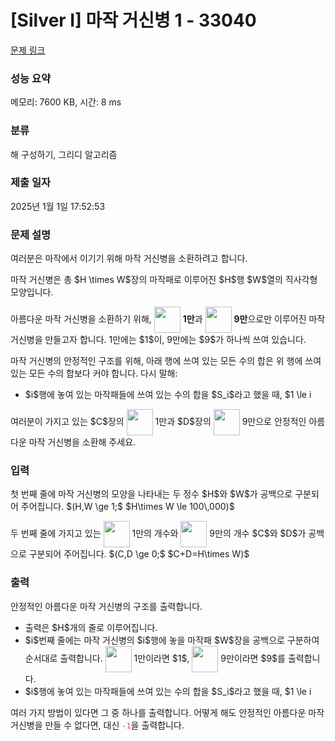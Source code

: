 # [Silver I] 마작 거신병 1 - 33040 

[문제 링크](https://www.acmicpc.net/problem/33040) 

### 성능 요약

메모리: 7600 KB, 시간: 8 ms

### 분류

해 구성하기, 그리디 알고리즘

### 제출 일자

2025년 1월 1일 17:52:53

### 문제 설명

<p>여러분은 마작에서 이기기 위해 마작 거신병을 소환하려고 합니다.</p>

<p>마작 거신병은 총 $H \times W$장의 마작패로 이루어진 $H$행 $W$열의 직사각형 모양입니다.</p>

<p>아름다운 마작 거신병을 소환하기 위해, <img alt="" src="" style="vertical-align: middle; height: 3em; display: inline-block;" class="no-responsive"> <strong>1만</strong>과 <img alt="" src="" style="vertical-align: middle; height: 3em; display: inline-block;" class="no-responsive"> <strong>9만</strong>으로만 이루어진 마작 거신병을 만들고자 합니다. 1만에는 $1$이, 9만에는 $9$가 하나씩 쓰여 있습니다.</p>

<p>마작 거신병의 안정적인 구조를 위해, 아래 행에 쓰여 있는 모든 수의 합은 위 행에 쓰여 있는 모든 수의 합보다 커야 합니다. 다시 말해:</p>

<ul>
	<li>$i$행에 놓여 있는 마작패들에 쓰여 있는 수의 합을 $S_i$라고 했을 때, $1 \le i<j \le H$인 정수 $i$, $j$에 대해 $S_i<S_j$여야 합니다.</li>
</ul>

<p>여러분이 가지고 있는 $C$장의 <img alt="" src="" style="vertical-align: middle; height: 3em; display: inline-block;" class="no-responsive"> 1만과 $D$장의 <img alt="" src="" style="vertical-align: middle; height: 3em; display: inline-block;" class="no-responsive"> 9만으로 안정적인 아름다운 마작 거신병을 소환해 주세요.</p>

### 입력 

 <p>첫 번째 줄에 마작 거신병의 모양을 나타내는 두 정수 $H$와 $W$가 공백으로 구분되어 주어집니다. $(H,W \ge 1;$ $H\times W \le 100\,000)$</p>

<p>두 번째 줄에 가지고 있는 <img alt="" src="https://upload.acmicpc.net/b7f895f8-786a-4241-af72-345c477c2ead/-/preview/" style="vertical-align: middle; height: 3em; display: inline-block;" class="no-responsive"> 1만의 개수와 <img alt="" src="https://upload.acmicpc.net/299003f8-0f68-4788-988c-86affd7cee94/-/preview/" style="vertical-align: middle; height: 3em; display: inline-block;" class="no-responsive"> 9만의 개수 $C$와 $D$가 공백으로 구분되어 주어집니다. $(C,D \ge 0;$ $C+D=H\times W)$</p>

### 출력 

 <p>안정적인 아름다운 마작 거신병의 구조를 출력합니다.</p>

<ul>
	<li>출력은 $H$개의 줄로 이루어집니다.</li>
	<li>$i$번째 줄에는 마작 거신병의 $i$행에 놓을 마작패 $W$장을 공백으로 구분하여 순서대로 출력합니다. <img alt="" src="https://upload.acmicpc.net/b7f895f8-786a-4241-af72-345c477c2ead/-/preview/" style="vertical-align: middle; height: 3em; display: inline-block;" class="no-responsive"> 1만이라면 $1$, <img alt="" src="https://upload.acmicpc.net/299003f8-0f68-4788-988c-86affd7cee94/-/preview/" style="vertical-align: middle; height: 3em; display: inline-block;" class="no-responsive"> 9만이라면 $9$를 출력합니다.</li>
	<li>$i$행에 놓여 있는 마작패들에 쓰여 있는 수의 합을 $S_i$라고 했을 때, $1 \le i<j \le H$인 정수 $i$, $j$에 대해 $S_i<S_j$여야 합니다.</li>
</ul>

<p>여러 가지 방법이 있다면 그 중 하나를 출력합니다. 어떻게 해도 안정적인 아름다운 마작 거신병을 만들 수 없다면, 대신 <span style="color:#e74c3c;"><code>-1</code></span>을 출력합니다.</p>

